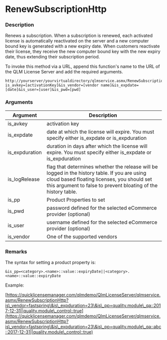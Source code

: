 # RenewSubscriptionHttp

### Description

Renews a subscription. When a subscription is renewed, each activated license is automatically reactivated on the server and a new computer bound key is generated with a new expiry date. When customers reactivate their license, they receive the new computer bound key with the new expiry date, thus extending their subscription period.

To invoke this method via a URL, append this function's name to the URL of the QLM License Server and add the required arguments.

```http
http://yourserver/yourvirtualdirectory/qlmservice.asmx/RenewSubscriptionHttp?is_avkey=[activationKey]&is_vendor=[vendor name]&is_expdate=[date]&is_user=[user]&is_pwd=[pwd]
```

### Arguments

| Argument        | Description                                                                                                                                                                                                   |
| --------------- | ------------------------------------------------------------------------------------------------------------------------------------------------------------------------------------------------------------- |
| is\_avkey       | activation key                                                                                                                                                                                                |
| is\_expdate     | date at which the license will expire. You must specify either is\_expdate or is\_expduration                                                                                                                 |
| is\_expduration | duration in days after which the license will expire. You must specify either is\_expdate or is\_expduration                                                                                                  |
| is\_logRelease  | flag that determines whether the release will be logged in the history table. If you are using cloud based floating licenses, you should set this argument to false to prevent bloating of the history table. |
| is\_pp          | Product Properties to set                                                                                                                                                                                     |
| is\_pwd         | password defined for the selected eCommerce provider (optional)                                                                                                                                               |
| is\_user        | username defined for the selected eCommerce provider (optional)                                                                                                                                               |
| is\_vendor      | One of the supported vendors                                                                                                                                                                                  |

### Remarks

The syntax for setting a product property is:

```
&is_pp=<category>.<name>::value::expiryDate||<category>.<name>::value::expiryDate
```

Example:

[https://quicklicensemanager.com/qlmdemo/QlmLicenseServer/qlmservice.asmx/RenewSubscriptionHttp?is\_vendor=fastspring\&is\_expduration=23\&is\_pp=quality.module\_qa::2017-12-31||quality.module\_control::true](https://quicklicensemanager.com/qlmdemo/QlmLicenseServer/qlmservice.asmx/RenewSubscriptionHttp?is\_vendor=fastspring\&is\_expduration=23\&is\_pp=quality.module\_qa::abc::2017-12-31||quality.module\_control::true)
